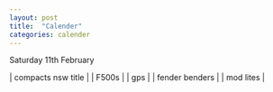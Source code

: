 ```yaml
---
layout: post
title:  "Calender"
categories: calender
---
```


<div class="calender__heading">
Saturday 11th February
</div>

| compacts nsw title |
| F500s |
| gps |
| fender benders |
| mod lites |
